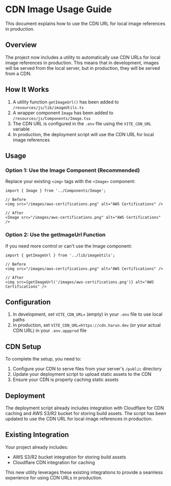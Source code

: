 # CDN Image Usage Guide

This document explains how to use the CDN URL for local image references in production.

## Overview

The project now includes a utility to automatically use CDN URLs for local image references in production. This means that in development, images will be served from the local server, but in production, they will be served from a CDN.

## How It Works

1. A utility function `getImageUrl()` has been added to `/resources/js/lib/imageUtils.ts`
2. A wrapper component `Image` has been added to `/resources/js/Components/Image.tsx`
3. The CDN URL is configured in the `.env` file using the `VITE_CDN_URL` variable
4. In production, the deployment script will use the CDN URL for local image references

## Usage

### Option 1: Use the Image Component (Recommended)

Replace your existing `<img>` tags with the `<Image>` component:

```tsx
import { Image } from '../Components/Image';

// Before
<img src="/images/aws-certifications.png" alt="AWS Certifications" />

// After
<Image src="/images/aws-certifications.png" alt="AWS Certifications" />
```

### Option 2: Use the getImageUrl Function

If you need more control or can't use the Image component:

```tsx
import { getImageUrl } from '../lib/imageUtils';

// Before
<img src="/images/aws-certifications.png" alt="AWS Certifications" />

// After
<img src={getImageUrl('/images/aws-certifications.png')} alt="AWS Certifications" />
```

## Configuration

1. In development, set `VITE_CDN_URL=` (empty) in your `.env` file to use local paths
2. In production, set `VITE_CDN_URL=https://cdn.harun.dev` (or your actual CDN URL) in your `.env.appprod` file

## CDN Setup

To complete the setup, you need to:

1. Configure your CDN to serve files from your server's `/public` directory
2. Update your deployment script to upload static assets to the CDN
3. Ensure your CDN is properly caching static assets

## Deployment

The deployment script already includes integration with Cloudflare for CDN caching and AWS S3/R2 bucket for storing build assets. The script has been updated to use the CDN URL for local image references in production.

## Existing Integration

Your project already includes:
- AWS S3/R2 bucket integration for storing build assets
- Cloudflare CDN integration for caching

This new utility leverages these existing integrations to provide a seamless experience for using CDN URLs in production.
